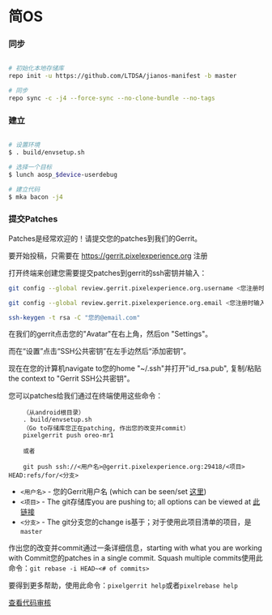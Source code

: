 # 简OS #

### 同步 ###

```bash

# 初始化本地存储库
repo init -u https://github.com/LTDSA/jianos-manifest -b master

# 同步
repo sync -c -j4 --force-sync --no-clone-bundle --no-tags
```

### 建立 ###

```bash

# 设置环境
$ . build/envsetup.sh

# 选择一个目标
$ lunch aosp_$device-userdebug

# 建立代码
$ mka bacon -j4
```

### 提交Patches ###

Patches是经常欢迎的！请提交您的patches到我们的Gerrit。

要开始投稿，只需要在 https://gerrit.pixelexperience.org 注册

打开终端来创建您需要提交patches到gerrit的ssh密钥并输入：

```bash
git config --global review.gerrit.pixelexperience.org.username <您注册时输入的用户名>

git config --global review.gerrit.pixelexperience.org.email <您注册时输入的邮箱>

ssh-keygen -t rsa -C "您的@email.com"
```

在我们的gerrit点击您的"Avatar"在右上角，然后on "Settings"。

而在“设置”点击“SSH公共密钥”在左手边然后“添加密钥”。

现在在您的计算机navigate to您的home "~/.ssh"并打开"id_rsa.pub", 复制/粘贴the context to "Gerrit SSH公共密钥"。

您可以patches给我们通过在终端使用这些命令：

```
    （从android根目录）
    . build/envsetup.sh
    （Go to存储库您正在patching, 作出您的改变并commit）
    pixelgerrit push oreo-mr1

    或者

    git push ssh://<用户名>@gerrit.pixelexperience.org:29418/<项目> HEAD:refs/for/<分支>
```

* `<用户名>` - 您的Gerrit用户名 (which can be seen/set [这里](https://gerrit.pixelexperience.org/#/settings/))
* `<项目>` - The git存储库you are pushing to; all options can be viewed at [此链接](https://gerrit.pixelexperience.org/#/admin/projects/)
* `<分支>` - The git分支您的change is基于；对于使用此项目清单的项目，是`master`

作出您的改变并commit通过一条详细信息，starting with what you are working with
Commit您的patches in a single commit. Squash multiple commits使用此命令：`git rebase -i HEAD~<# of commits>`

要得到更多帮助，使用此命令：`pixelgerrit help`或者`pixelrebase help`

[查看代码审核](https://gerrit.pixelexperience.org/)
